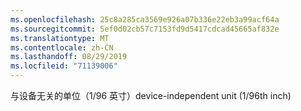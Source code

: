 ```yaml
---
ms.openlocfilehash: 25c8a285ca3569e926a07b336e22eb3a99acf64a
ms.sourcegitcommit: 5ef0d02cb57c7153fd9d5417cdcad45665af832e
ms.translationtype: MT
ms.contentlocale: zh-CN
ms.lasthandoff: 08/29/2019
ms.locfileid: "71139006"
---
```

<span data-ttu-id="31828-101">与设备无关的单位（1/96 英寸）</span><span class="sxs-lookup"><span data-stu-id="31828-101">device-independent unit (1/96th inch)</span></span>